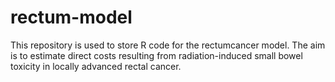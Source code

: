 # rectum-model
This repository is used to store R code for the rectumcancer model. The aim is to estimate direct costs resulting from radiation-induced small bowel toxicity in locally advanced rectal cancer.
